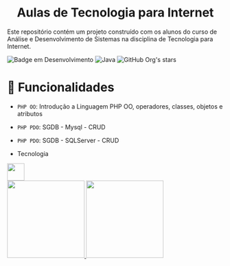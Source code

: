 <h1 align="center"> Aulas de Tecnologia para Internet </h1>

<p>Este repositório contém um projeto construído com os alunos do curso de Análise e Desenvolvimento de Sistemas na disciplina de  Tecnologia para Internet.</p>

![Badge em Desenvolvimento](http://img.shields.io/static/v1?label=STATUS&message=EM%20DESENVOLVIMENTO&color=GREEN&style=for-the-badge)
 ![Java]( https://img.shields.io/badge/php-000?style=for-the-badge&logo=java )
![GitHub Org's stars](https://img.shields.io/github/stars/rafaelflorindo?style=social)


# :hammer: Funcionalidades

- `PHP OO`: Introdução a Linguagem PHP OO, operadores, classes, objetos e atributos
- `PHP PDO`: SGDB - Mysql - CRUD
- `PHP PDO`: SGDB - SQLServer - CRUD

- Tecnologia
<img loading="lazy" src="https://cdn.jsdelivr.net/gh/devicons/devicon/icons/php/php-original.svg" width="40" height="40"/> 


<div>
<a href="https://github.com/rafaelflorindo">
<img loading="lazy" height="180em" src="https://github-readme-stats.vercel.app/api/top-langs/?username=rafaelflorindo&layout=compact&langs_count=7&theme=dracula"/>
<img loading="lazy" height="180em" src="https://github-readme-stats.vercel.app/api?username=rafaelflorindo&show_icons=true&theme=dracula&include_all_commits=true&count_private=true"/>
</div>

 

